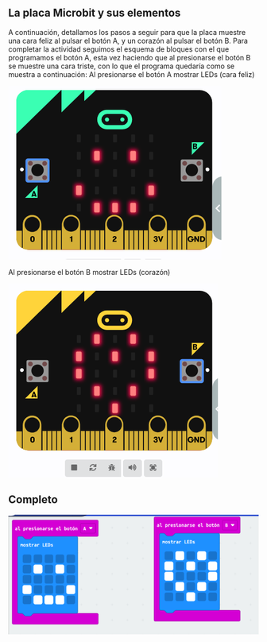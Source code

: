 ## La placa Microbit y sus elementos
A continuación, detallamos los pasos a seguir para que la placa muestre una cara
feliz al pulsar el botón A, y un corazón al pulsar el botón B.
Para completar la actividad seguimos el esquema de bloques con el que
programamos el botón A, esta vez haciendo que al presionarse el botón B se
muestre una cara triste, con lo que el programa quedaría como se muestra a
continuación:
Al presionarse el botón A
mostrar LEDs (cara feliz)

![image](feliz.png)

Al presionarse el botón B
mostrar LEDs (corazón)

![image](corazon.png)

## Completo

![image](ejercicio1.png)
